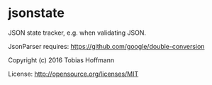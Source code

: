 jsonstate
=========

JSON state tracker, e.g. when validating JSON.

JsonParser requires: https://github.com/google/double-conversion

Copyright (c) 2016 Tobias Hoffmann

License: http://opensource.org/licenses/MIT

